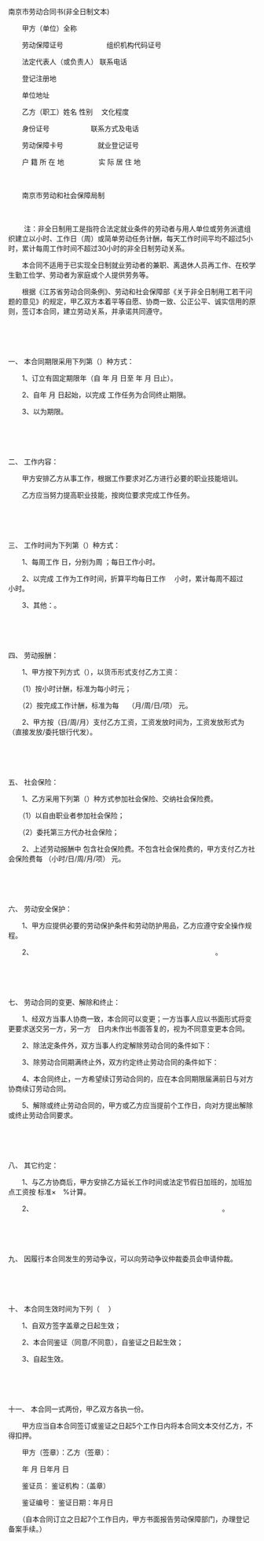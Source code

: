 



南京市劳动合同书(非全日制文本)



 

　　甲方（单位）全称

　　劳动保障证号　　　　　　 组织机构代码证号

　　法定代表人（或负责人） 联系电话

　　登记注册地

　　单位地址　　

　　乙方（职工）姓名 性别　 文化程度

　　身份证号　　　　　　联系方式及电话

　　劳动保障卡号　　　　　就业登记证号

　　户 籍 所 在 地　　　　　实 际 居 住 地

　　


 　　南京市劳动和社会保障局制
 
　　



　　 注：非全日制用工是指符合法定就业条件的劳动者与用人单位或劳务派遣组织建立以小时、工作日（周）或简单劳动任务计酬，每天工作时间平均不超过5小时，累计每周工作时间不超过30小时的非全日制劳动关系。

　　本合同不适用于已实现全日制就业劳动者的兼职、离退休人员再工作、在校学生勤工俭学、劳动者为家庭或个人提供劳务等。　　

　　根据《江苏省劳动合同条例》、劳动和社会保障部《关于非全日制用工若干问题的意见》的规定，甲乙双方本着平等自愿、协商一致、公正公平、诚实信用的原则，签订本合同，建立劳动关系，并承诺共同遵守。

　　

　　

一、
本合同期限采用下列第（）种方式：

　　1、订立有固定期限年（自 年 月 日至 年 月 日止）。

　　2、自年 月 日起始，以完成 工作任务为合同终止期限。

　　3、以为期限。

　　

　　

二、
工作内容：

　　甲方安排乙方从事工作，根据工作要求对乙方进行必要的职业技能培训。

　　乙方应当努力提高职业技能，按岗位要求完成工作任务。

　　

　　

三、
工作时间为下列第（）种方式：

　　1、每周工作 日，分别为周 ；每日工作小时。

　　2、以完成 工作为工作时间，折算平均每日工作　 小时，累计每周不超过　小时。

　　3、其他：。

　　

　　

四、
劳动报酬：

　　1、甲方按下列方式（），以货币形式支付乙方工资：

　　（1）按小时计酬，标准为每小时元；

　　（2）按完成工作计酬，标准为每　 （月/周/日/项） 元。

　　2、甲方按（日/周/月）支付乙方工资，工资发放时间为，工资发放形式为 （直接发放/委托银行代发）。

　　

　　

五、
社会保险：

　　1、乙方采用下列第（）种方式参加社会保险、交纳社会保险费。

　　（1）以自由职业者参加社会保险；

　　（2）委托第三方代办社会保险；

　　2、上述劳动报酬中 包含社会保险费。不包含社会保险费的，甲方支付乙方社会保险费每 （小时/日/周/月/项） 元。

　　

　　

六、
劳动安全保护：

　　1、甲方应提供必要的劳动保护条件和劳动防护用品，乙方应遵守安全操作规程。

　　2、　　　　　　　　　　　　　　　　　　　　　　　　　　　。

　　

　　

七、
劳动合同的变更、解除和终止：

　　1、经双方当事人协商一致，本合同可以变更；一方当事人应以书面形式将变更要求送交另一方，另一方　日内未作出书面答复的，视为不同意变更本合同。

　　2、除法定条件外，双方当事人约定解除劳动合同的条件如下：

　　3、除劳动合同期满终止外，双方约定终止劳动合同的条件如下：

　　4、本合同终止，一方希望续订劳动合同的，应在本合同期限届满前日与对方协商续订劳动合同。

　　5、解除或终止劳动合同的，甲方或乙方应当提前个工作日，向对方提出解除或终止劳动合同要求。

　　

　　

八、
其它约定：

　　1、与乙方协商后，甲方安排乙方延长工作时间或法定节假日加班的，加班加点工资按 标准×　%计算。

　　2、　　　　　　　　　　　　　　　　　　　　　　　　　　　　。

　　

　　

九、
因履行本合同发生的劳动争议，可以向劳动争议仲裁委员会申请仲裁。

　　

　　

十、
本合同生效时间为下列（　 ）

　　1、自双方签字盖章之日起生效；

　　2、本合同鉴证（同意/不同意），自鉴证之日起生效；

　　3、自起生效。

　　

　　

十一、
本合同一式两份，甲乙双方各执一份。

　　甲方应当自本合同签订或鉴证之日起5个工作日内将本合同文本交付乙方，不得扣押。　　

　　甲方（签章）：乙方（签章）：

　　年 月 日年月 日　　

　　鉴证员： 鉴证机构：（盖章）

　　鉴证编号： 鉴证日期：年月日　　

　　（自本合同订立之日起7个工作日内，甲方书面报告劳动保障部门，办理登记备案手续。）